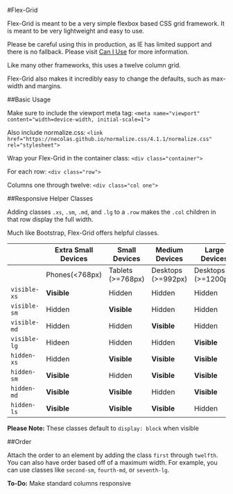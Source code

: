 #Flex-Grid

Flex-Grid is meant to be a very simple flexbox based CSS grid framework. It is meant to be very lightweight and easy to use.

Please be careful using this in production, as IE has limited support and there is no fallback. Please visit [Can I Use](http://caniuse.com/#search=flex) for more information.

Like many other frameworks, this uses a twelve column grid. 

Flex-Grid also makes it incredibly easy to change the defaults, such as max-width and margins.

##Basic Usage

Make sure to include the viewport meta tag:
```<meta name="viewport" content="width=device-width, initial-scale=1">```

Also include normalize.css:
```<link href="https://necolas.github.io/normalize.css/4.1.1/normalize.css" rel="stylesheet">```

Wrap your Flex-Grid in the container class: ```<div class="container">```

For each row: ```<div class="row">```

Columns one through twelve: ```<div class="col one">```

##Responsive Helper Classes

Adding classes ```.xs```, ```.sm```, ```.md```, and ```.lg``` to a ```.row``` makes the ```.col``` children in that row display the full width.

Much like Bootstrap, Flex-Grid offers helpful classes. 

|                  | **Extra Small Devices** | **Small Devices** | **Medium Devices** | **Large Devices**   |
| ---------------- | ----------------------- | ----------------- | ------------------ | ------------------- |
|                  | Phones(<768px)          | Tablets (>=768px) | Desktops (>=992px) | Desktops (>=1200px) |
| ```visible-xs``` | **Visible**             | Hidden            | Hidden             | Hidden              |
| ```visible-sm``` | Hidden                  | **Visible**       | Hidden             | Hidden              |
| ```visible-md``` | Hidden                  | Hidden            | **Visible**        | Hidden              |
| ```visible-lg``` | Hideen                  | Hidden            | Hidden             | **Visible**         |
| ```hidden-xs```  | Hidden                  | **Visible**       | **Visible**        | **Visible**         |
| ```hidden-sm```  | **Visible**             | Hidden            | **Visible**        | **Visible**         |
| ```hidden-md```  | **Visible**             | **Visible**       | Hidden             | **Visible**         |
| ```hidden-ls```  | **Visible**             | **Visible**       | **Visible**        | Hidden              |


**Please Note:** These classes default to ```display: block``` when visible

##Order

Attach the order to an element by adding the class ```first``` through ```twelfth```. You can also have order based off of a maximum width. For example, you can use classes like ```second-sm```, ```fourth-md```, or ```seventh-lg```.


**To-Do:**
Make standard columns responsive